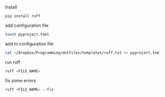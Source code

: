 
Install
```bash
pip install ruff
```

add configuration file
```bash
touch pyproject.toml
```

add to configuration file
```bash
cat ~/Dropbox/Programming/dotfiles/templates/ruff.txt >> pyproject.toml
```

run ruff
```bash
ruff <FILE_NAME>
```

fix some errors
```bash
ruff <FILE_NAME> --fix
```
